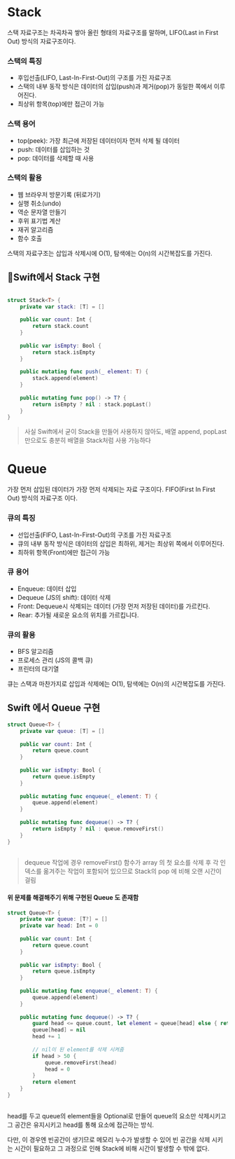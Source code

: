 # Stack

스택 자료구조는 차곡차곡 쌓아 올린 형태의 자료구조를 말하며, LIFO(Last in First Out) 방식의 자료구조이다.

### 스택의 특징

- 후입선출(LIFO, Last-In-First-Out)의 구조를 가진 자료구조
- 스택의 내부 동작 방식은 데이터의 삽입(push)과 제거(pop)가 동일한 쪽에서 이루어진다.
- 최상위 항목(top)에만 접근이 가능

### 스택 용어
- top(peek): 가장 최근에 저장된 데이터이자 먼저 삭제 될 데이터
- push: 데이터를 삽입하는 것
- pop: 데이터를 삭제할 때 사용

### 스택의 활용
- 웹 브라우저 방문기록 (뒤로가기)
- 실행 취소(undo)
- 역순 문자열 만들기
- 후위 표기법 계산
- 재귀 알고리즘
- 함수 호출

스택의 자료구조는 삽입과 삭제시에 O(1), 탐색에는 O(n)의 시간복잡도를 가진다.

## Swift에서 Stack 구현


```swift

struct Stack<T> {
    private var stack: [T] = []
    
    public var count: Int {
        return stack.count
    }
    
    public var isEmpty: Bool {
        return stack.isEmpty
    }
    
    public mutating func push(_ element: T) {
        stack.append(element)
    }
    
    public mutating func pop() -> T? {
        return isEmpty ? nil : stack.popLast()
    }
}
```
>사실 Swift에서 굳이 Stack을 만들어 사용하지 않아도, 배열 append, popLast 만으로도 충분히 배열을 Stack처럼 사용 가능하다

# Queue
가장 먼저 삽입된 데이터가 가장 먼저 삭제되는 자료 구조이다.
 FIFO(First In First Out) 방식의 자료구조 이다.

### 큐의 특징
- 선입선출(FIFO, Last-In-First-Out)의 구조를 가진 자료구조
- 큐의 내부 동작 방식은 데이터의 삽입은 최하위, 제거는 최상위 쪽에서 이루어진다.
- 최하위 항목(Front)에만 접근이 가능

### 큐 용어
- Enqueue: 데이터 삽입
- Dequeue (JS의 shift): 데이터 삭제
- Front: Dequeue시 삭제되는 데이터 (가장 먼저 저장된 데이터)를 가르킨다.
- Rear: 추가될 새로운 요소의 위치를 가르킵니다.

### 큐의 활용
- BFS 알고리즘
- 프로세스 관리 (JS의 콜백 큐)
- 프린터의 대기열

큐는 스택과 마찬가지로 삽입과 삭제에는 O(1), 탐색에는 O(n)의 시간복잡도를 가진다.

## Swift 에서 Queue 구현

```swift
struct Queue<T> {
    private var queue: [T] = []
    
    public var count: Int {
        return queue.count
    }
    
    public var isEmpty: Bool {
        return queue.isEmpty
    }
    
    public mutating func enqueue(_ element: T) {
        queue.append(element)
    }
    
    public mutating func dequeue() -> T? {
        return isEmpty ? nil : queue.removeFirst()
    }
}
 
```

>dequeue 작업에 경우 removeFirst() 함수가 array 의 첫 요소를 삭제 후 각 인덱스를 옮겨주는 작업이 포함되어 있으므로 Stack의 pop 에 비해 오랜 시간이 걸림

 #### 위 문제를 해결해주기 위해 구현된 Queue 도 존재함


```swift
struct Queue<T> {
    private var queue: [T?] = []
    private var head: Int = 0
    
    public var count: Int {
        return queue.count
    }
    
    public var isEmpty: Bool {
        return queue.isEmpty
    }
    
    public mutating func enqueue(_ element: T) {
        queue.append(element)
    }
    
    public mutating func dequeue() -> T? {
        guard head <= queue.count, let element = queue[head] else { return nil }
        queue[head] = nil
        head += 1
        
        // nil이 된 element를 삭제 시켜줌
        if head > 50 {
            queue.removeFirst(head)
            head = 0
        }
        return element
    }
}
 
```
head를 두고 queue의 element들을 Optional로 만들어 queue의 요소만 삭제시키고 그 공간은 유지시키고 head를 통해 요소에 접근하는 방식.

다만, 이 경우엔 빈공간이 생기므로 메모리 누수가 발생할 수 있어 빈 공간을 삭제 시키는 시간이 필요하고 그 과정으로 인해 Stack에 비해 시간이 발생할 수 밖에 없다.
